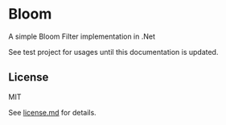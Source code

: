 # Bloom
A simple Bloom Filter implementation in .Net

See test project for usages until this documentation is updated.

## License
MIT

See [license.md](license.md) for details.
